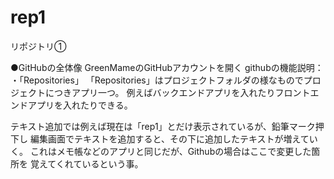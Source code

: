 # rep1
リポジトリ①

●GitHubの全体像
GreenMameのGitHubアカウントを開く
githubの機能説明：
・「Repositories」
「Repositories」はプロジェクトフォルダの様なものでプロジェクトにつきアプリ一つ。
例えばバックエンドアプリを入れたりフロントエンドアプリを入れたりできる。

テキスト追加では例えば現在は「rep1」とだけ表示されているが、鉛筆マーク押下し
編集画面でテキストを追加すると、その下に追加したテキストが増えていく。
これはメモ帳などのアプリと同じだが、Githubの場合はここで変更した箇所を
覚えてくれているという事。

